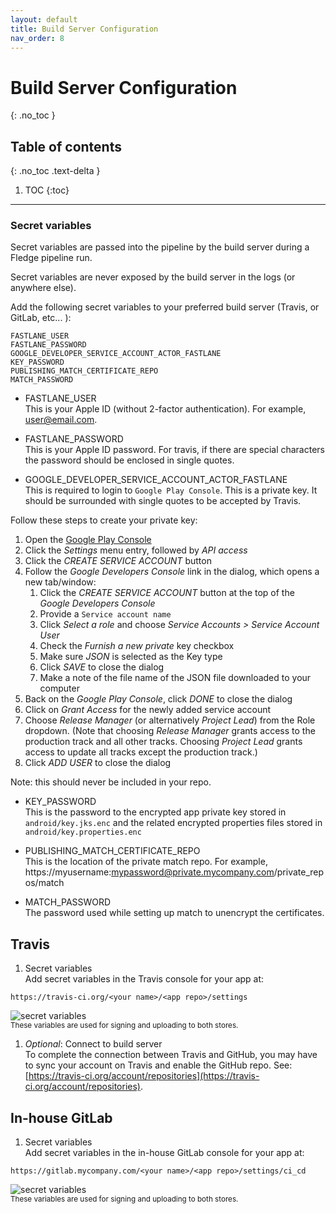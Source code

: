 ```yaml
---
layout: default
title: Build Server Configuration
nav_order: 8
---
```


# Build Server Configuration
{: .no_toc }

## Table of contents
{: .no_toc .text-delta }

1. TOC
{:toc}

---

### Secret variables 
Secret variables are passed into the pipeline by the build server during a Fledge pipeline run. 

Secret variables are never exposed by the build server in the logs (or anywhere else).
 
Add the following secret variables to your preferred build server (Travis, or GitLab, etc... ):

```
FASTLANE_USER
FASTLANE_PASSWORD
GOOGLE_DEVELOPER_SERVICE_ACCOUNT_ACTOR_FASTLANE
KEY_PASSWORD
PUBLISHING_MATCH_CERTIFICATE_REPO
MATCH_PASSWORD
```
    
* FASTLANE_USER  
This is your Apple ID (without 2-factor authentication). For example, user@email.com.
    
* FASTLANE_PASSWORD  
This is your Apple ID password. For travis, if there are special characters the password should be enclosed in single quotes.
        
* GOOGLE_DEVELOPER_SERVICE_ACCOUNT_ACTOR_FASTLANE  
This is required to login to `Google Play Console`. This is a private key. It should be surrounded with single quotes to be accepted by Travis.

Follow these steps to create your private key:
1. Open the [Google Play Console](https://play.google.com/apps/publish/)
2. Click the _Settings_ menu entry, followed by _API access_
3. Click the _CREATE SERVICE ACCOUNT_ button
4. Follow the _Google Developers Console_ link in the dialog, which opens a new tab/window:
   1. Click the _CREATE SERVICE ACCOUNT_ button at the top of the _Google Developers Console_
   2. Provide a `Service account name`
   3. Click _Select a role_ and choose _Service Accounts > Service Account User_
   4. Check the _Furnish a new private_ key checkbox
   5. Make sure _JSON_ is selected as the Key type
   6. Click _SAVE_ to close the dialog
   7. Make a note of the file name of the JSON file downloaded to your computer
5. Back on the _Google Play Console_, click _DONE_ to close the dialog
6. Click on _Grant Access_ for the newly added service account
7. Choose _Release Manager_ (or alternatively _Project Lead_) from the Role dropdown. (Note that choosing _Release Manager_ grants access to the production track and all other tracks. Choosing _Project Lead_ grants access to update all tracks except the production track.)
8. Click _ADD USER_ to close the dialog

Note: this should never be included in your repo.
        
* KEY_PASSWORD  
This is the password to the encrypted app private key stored in `android/key.jks.enc` and the related encrypted properties files stored in `android/key.properties.enc`
        
* PUBLISHING_MATCH_CERTIFICATE_REPO  
This is the location of the private match repo. For example, https://myusername:mypassword@private.mycompany.com/private_repos/match
     
* MATCH_PASSWORD  
The password used while setting up match to unencrypt the certificates.

## Travis
1. Secret variables  
Add secret variables in the Travis console for your app at:
```
https://travis-ci.org/<your name>/<app repo>/settings
```
![secret variables](../../assets/images/travis_secret_env.png)  
<small>These variables are used for signing and uploading to both stores.</small>

1. _Optional_: Connect to build server  
To complete the connection between Travis and GitHub, you may have to sync your account on Travis and enable the GitHub repo. See: [https://travis-ci.org/account/repositories](https://travis-ci.org/account/repositories).

## In-house GitLab
1. Secret variables  
Add secret variables in the in-house GitLab console for your app at:
```
https://gitlab.mycompany.com/<your name>/<app repo>/settings/ci_cd
```
![secret variables](../../assets/images/gitlab_inhouse_secret_env.png)  
<small>These variables are used for signing and uploading to both stores.</small>
